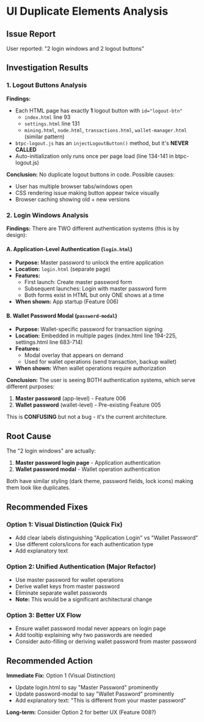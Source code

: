 # UI Duplicate Elements Analysis

## Issue Report
User reported: "2 login windows and 2 logout buttons"

## Investigation Results

### 1. Logout Buttons Analysis

**Findings:**
- Each HTML page has exactly **1** logout button with `id="logout-btn"`
  - `index.html` line 93
  - `settings.html` line 131
  - `mining.html`, `node.html`, `transactions.html`, `wallet-manager.html` (similar pattern)
- `btpc-logout.js` has an `injectLogoutButton()` method, but it's **NEVER CALLED**
- Auto-initialization only runs once per page load (line 134-141 in btpc-logout.js)

**Conclusion:** No duplicate logout buttons in code. Possible causes:
- User has multiple browser tabs/windows open
- CSS rendering issue making button appear twice visually
- Browser caching showing old + new versions

### 2. Login Windows Analysis

**Findings:**
There are TWO different authentication systems (this is by design):

#### A. Application-Level Authentication (`login.html`)
- **Purpose:** Master password to unlock the entire application
- **Location:** `login.html` (separate page)
- **Features:**
  - First launch: Create master password form
  - Subsequent launches: Login with master password form
  - Both forms exist in HTML but only ONE shows at a time
- **When shown:** App startup (Feature 006)

#### B. Wallet Password Modal (`password-modal`)
- **Purpose:** Wallet-specific password for transaction signing
- **Location:** Embedded in multiple pages (index.html line 194-225, settings.html line 683-714)
- **Features:**
  - Modal overlay that appears on demand
  - Used for wallet operations (send transaction, backup wallet)
- **When shown:** When wallet operations require authorization

**Conclusion:** The user is seeing BOTH authentication systems, which serve different purposes:
1. **Master password** (app-level) - Feature 006
2. **Wallet password** (wallet-level) - Pre-existing Feature 005

This is **CONFUSING** but not a bug - it's the current architecture.

## Root Cause

The "2 login windows" are actually:
1. **Master password login page** - Application authentication
2. **Wallet password modal** - Wallet operation authentication

Both have similar styling (dark theme, password fields, lock icons) making them look like duplicates.

## Recommended Fixes

### Option 1: Visual Distinction (Quick Fix)
- Add clear labels distinguishing "Application Login" vs "Wallet Password"
- Use different colors/icons for each authentication type
- Add explanatory text

### Option 2: Unified Authentication (Major Refactor)
- Use master password for wallet operations
- Derive wallet keys from master password
- Eliminate separate wallet passwords
- **Note:** This would be a significant architectural change

### Option 3: Better UX Flow
- Ensure wallet password modal never appears on login page
- Add tooltip explaining why two passwords are needed
- Consider auto-filling or deriving wallet password from master password

## Recommended Action

**Immediate Fix:** Option 1 (Visual Distinction)
- Update login.html to say "Master Password" prominently
- Update password-modal to say "Wallet Password" prominently
- Add explanatory text: "This is different from your master password"

**Long-term:** Consider Option 2 for better UX (Feature 008?)